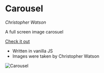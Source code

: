 # Carousel

_Christopher Watson_

A full screen image carosuel

[Check it out](http://christopherwatson.co/carousel-a/)

* Written in vanilla JS
* Images were taken by Christopher Watson


![Carousel](https://github.com/christopher-watson/carousel-a/blob/master/assets/vid/2018-08-10%2016.10.59.gif?raw=true "Carousel")

